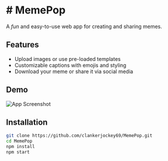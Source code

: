 # # MemePop

A *fun* and easy-to-use web app for creating and sharing memes.

## Features
- Upload images or use pre-loaded templates
- Customizable captions with emojis and styling
- Download your meme or share it via social media

## Demo
![App Screenshot](./assets/screenshot.png)

## Installation
```bash
git clone https://github.com/clankerjockey69/MemePop.git
cd MemePop
npm install
npm start
